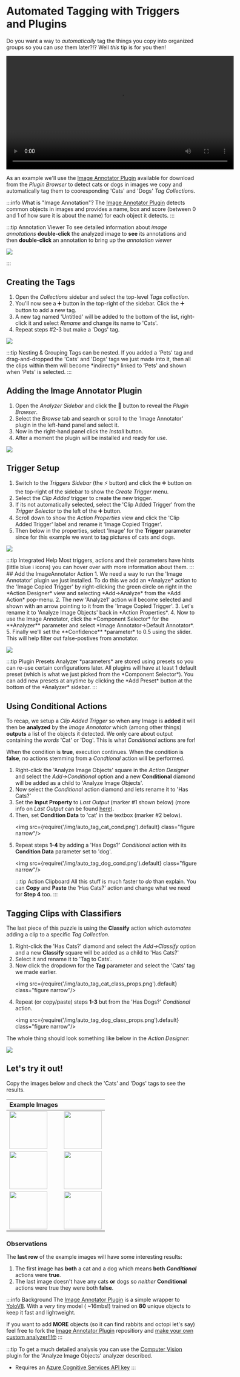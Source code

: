 # Automated Tagging with Triggers and Plugins
Do you want a way to *automatically* tag the things you copy into organized groups so you can *use* them later?!?
Well *this* tip is for you then!

<p align="center">
  <video controls height="300">
    <source src={require('/videos/auto_tagging.mp4').default} />
  </video>
</p>

As an example we'll use the [Image Annotator Plugin](https://www.github.com/monkeypaste/ImageAnnotator) available for download from the *Plugin Browser* to detect cats or dogs in images we copy and automatically tag them to cooresponding 'Cats' and 'Dogs' *Tag Collection*s.

:::info What is "Image Annotation"?
The [Image Annotator Plugin](https://www.github.com/monkeypaste/ImageAnnotator) detects common objects in images and provides a name, box and score (between 0 and 1 of how sure it is about the name) for each object it detects. 
:::

:::tip Annotation Viewer
To see detailed information about *image annotations* **double-click** the analyzed image to **see** its annotations and then **double-click** an annotation to bring up the *annotation viewer* 
<p><img class="figure" src={require('/img/auto_tag_annotations_view.png').default} /></p>

:::

## Creating the Tags
1. Open the *Collections* sidebar and select the top-level *Tags collection*.
2. You'll now see a ➕ button in the top-right of the sidebar. Click the ➕ button to add a new tag.
3. A new tag named 'Untitled' will be added to the bottom of the list, right-click it and select *Rename* and change its name to 'Cats'.
4. Repeat steps #2-3 but make a 'Dogs' tag.
<p><img class="figure narrow" src={require('/img/auto_tag_tag_setup.png').default} /></p>
:::tip Nesting & Grouping
Tags can be nested. If you added a 'Pets' tag and drag-and-dropped the 'Cats' and 'Dogs' tags we just made into it, then all the clips within them will become *indirectly* linked to 'Pets' and shown when 'Pets' is selected.
:::

## Adding the Image Annotator Plugin
1. Open the *Analyzer Sidebar* and click the 🧩 button to reveal the *Plugin Browser*.
2. Select the *Browse* tab and search or scroll to the 'Image Annotator' plugin in the left-hand panel and select it.
3. Now in the right-hand panel click the *Install* button.
4. After a moment the plugin will be installed and ready for use.
<p><img class="figure" src={require('/img/auto_tag_plugin_browser.png').default} /></p>

## Trigger Setup
1. Switch to the *Triggers Sidebar* (the ⚡ button) and click the ➕ button on the top-right of the sidebar to show the *Create Trigger* menu.
2. Select the *Clip Added* trigger to create the new trigger.
3. If its not automatically selected, select the 'Clip Added Trigger' from the *Trigger Selector* to the left of the ➕ button.
4. Scroll down to show the *Action Properties* view and click the 'Clip Added Trigger' label and rename it 'Image Copied Trigger'.
5. Then below in the properties, select 'Image' for the **Trigger** parameter since for this example we want to tag pictures of cats and dogs.
<p><img class="figure narrow" src={require('/img/auto_tag_trig_props.png').default} /></p>
:::tip Integrated Help
Most triggers, actions and their parameters have hints (little blue ℹ️ icons) you can hover over with more information about them.
:::
## Add the ImageAnnotator Action
1. We need a way to run the 'Image Annotator' plugin we just installed. To do this we add an *Analyze* action to the 'Image Copied Trigger' by right-clicking the green circle on right in the *Action Designer* view and selecting *Add->Analyze* from the *Add Action* pop-menu.
2. The new 'Analyze1' action will become selected and shown with an arrow pointing to it from the 'Image Copied Trigger'.
3. Let's rename it to 'Analyze Image Objects' back in *Action Properties*.
4. Now to use the Image Annotator, click the *Component Selector* for the **Analyzer** parameter and select *Image Annotator->Default Annotator*.
5. Finally we'll set the **Confidence** *parameter* to 0.5 using the slider. This will help filter out false-postives from annotator.
<p><img class="figure narrow" src={require('/img/auto_tag_ann_props.png').default} /></p>
:::tip Plugin Presets
Analyzer *parameters* are stored using presets so you can re-use certain configurations later. All plugins will have at least 1 default preset (which is what we just picked from the *Component Selector*). You can add new presets at anytime by clicking the *Add Preset* button at the bottom of the *Analyzer* sidebar. 
:::

## Using Conditional Actions
To recap, we setup a *Clip Added Trigger* so when any Image is **added** it will then be **analyzed** by the *Image Annotator* which (among other things) **outputs** a list of the objects it detected. We only care about output containing the *words* 'Cat' or 'Dog'. This is what *Conditional* actions are for! 

When the condition is **true**, execution continues. When the condition is **false**, no actions stemming from a *Condtional* action will be performed.
1. Right-click the 'Analyze Image Objects' square in the *Action Designer* and select the *Add->Conditional* option and a new **Conditional** diamond will be added as a child to 'Analyze Image Objects'.
2. Now select the *Conditional* action diamond and lets rename it to 'Has Cats?'
3. Set the **Input Property** to *Last Output* (marker #1 shown below) (more info on *Last Output* can be found [here](../triggers/index.md#last-output)).
4. Then, set **Condition Data** to 'cat' in the textbox (marker #2 below). <p><img src={require('/img/auto_tag_cat_cond.png').default} class="figure narrow"/></p>
5. Repeat steps **1-4** by adding a 'Has Dogs?' *Conditional* action with its **Condition Data** parameter set to 'dog'. <p><img src={require('/img/auto_tag_dog_cond.png').default} class="figure narrow"/></p>
:::tip Action Clipboard
All this stuff is much faster to *do* than explain. You can **Copy** and **Paste** the 'Has Cats?' action and change what we need for **Step 4** too.
:::


## Tagging Clips with Classifiers
The last piece of this puzzle is using the **Classify** action which *automates* adding a clip to a specific *Tag Collection*.
1. Right-click the 'Has Cats?' diamond and select the *Add->Classify* option and a new **Classify** square will be added as a child to 'Has Cats?'
2. Select it and rename it to 'Tag to Cats'.
3. Now click the dropdown for the **Tag** parameter and select the 'Cats' tag we made earlier.<p><img src={require('/img/auto_tag_cat_class_props.png').default} class="figure narrow"/></p>
4. Repeat (or copy/paste) steps **1-3** but from the 'Has Dogs?' *Condtional* action.<p><img src={require('/img/auto_tag_dog_class_props.png').default} class="figure narrow"/></p>

The whole thing should look something like below in the *Action Designer*:

<p><img class="figure" src={require('/img/auto_tag_complete_designer.png').default} /></p>


## Let's try it out!
Copy the images below and check the 'Cats' and 'Dogs' tags to see the results.

|Example Images| |
|---|---|
|<img src="https://upload.wikimedia.org/wikipedia/commons/thumb/2/25/Siam_lilacpoint.jpg/294px-Siam_lilacpoint.jpg" width="100"/> |<img src="https://upload.wikimedia.org/wikipedia/commons/thumb/1/15/Cat_August_2010-4.jpg/362px-Cat_August_2010-4.jpg"  width="100"/>|
|<img src="https://upload.wikimedia.org/wikipedia/commons/thumb/c/c8/Black_Labrador_Retriever_-_Male_IMG_3323.jpg/202px-Black_Labrador_Retriever_-_Male_IMG_3323.jpg" width="100"/> |<img src="https://upload.wikimedia.org/wikipedia/commons/thumb/7/7a/Huskiesatrest.jpg/290px-Huskiesatrest.jpg"  width="100"/>|<img src="https://upload.wikimedia.org/wikipedia/commons/thumb/9/9b/Chin_posing.jpg/146px-Chin_posing.jpg" width="100"/> |
|<img src="https://upload.wikimedia.org/wikipedia/commons/thumb/7/79/Trillium_Poncho_cat_dog.jpg/440px-Trillium_Poncho_cat_dog.jpg" width="100"/> |<img src="https://upload.wikimedia.org/wikipedia/commons/thumb/5/57/Octopus2.jpg/440px-Octopus2.jpg" width="100"/> |


### Observations

The **last row** of the example images will have some interesting results:
1. The first image has **both** a cat and a dog which means **both** ***Conditional*** actions were **true**.
2. The last image doesn't have any cats **or** dogs so *neither* **Conditional** actions were true they were both **false**.

:::info Background
The [Image Annotator Plugin](https://www.github.com/monkeypaste/ImageAnnotator) is a simple wrapper to [YoloV8](https://yolov8.com/#:~:text=What%20is%20YOLOv8%3F,as%20a%20command%20line%20interface.). With a *very* tiny model ( ~16mbs!) trained on **80** unique objects to keep  it fast and lightweight. 

If you want to add **MORE** objects (so it can find rabbits and octopi let's say) feel free to fork the [Image Annotator Plugin](https://www.github.com/monkeypaste/ImageAnnotator) repositiory and [make your own custom analyzer!!!🤓](../plugins/plugin-development.md)
:::

:::tip
To get a much detailed analysis you can use the [Computer Vision](https://www.github.com/monkeypaste/ComputerVision) plugin for the 'Analyze Image Objects' analyzer described. 
* Requires an [Azure Cognitive Services API key](https://azure.microsoft.com/en-us/free/ai-services/)
:::


